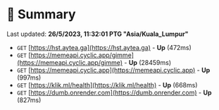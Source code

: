 # 📖 Summary
Last updated: **26/5/2023, 11:32:01 PTG "Asia/Kuala_Lumpur"**

- `GET` [https://hst.aytea.ga](https://hst.aytea.ga) - **Up** (472ms)
- `GET` [https://memeapi.cyclic.app/gimme](https://memeapi.cyclic.app/gimme) - **Up** (28459ms)
- `GET` [https://memeapi.cyclic.app](https://memeapi.cyclic.app) - **Up** (997ms)
- `GET` [https://klik.ml/health](https://klik.ml/health) - **Up** (668ms)
- `GET` [https://dumb.onrender.com](https://dumb.onrender.com) - **Up** (827ms)
